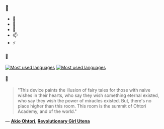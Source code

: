 ### 👋

- 🔭
- 🌱
- 💬
- 📫
- ⚡

#### 🧏

[![Most used languages](https://github-readme-stats-aynah.vercel.app/api/top-langs/?username=aynh&theme=solarized-dark&langs_count=6&layout=compact&hide_title=true)](https://github.com/anuraghazra/github-readme-stats#gh-dark-mode-only)
[![Most used languages](https://github-readme-stats-aynah.vercel.app/api/top-langs/?username=aynh&theme=solarized-light&langs_count=6&layout=compact&hide_title=true)](https://github.com/anuraghazra/github-readme-stats#gh-light-mode-only)

#### 💬

> "This device paints the illusion of fairy tales for those with naive wishes in their hearts, who say they wish something eternal existed, who say they wish the power of miracles existed. But, there's no place higher than this room. This room is the summit of Ohtori Academy, and of the world."

&mdash; [**Akio Ohtori**](https://myanimelist.net/character.php?q=Akio%20Ohtori&cat=character), [**Revolutionary Girl Utena**](https://myanimelist.net/search/all?q=Revolutionary%20Girl%20Utena&cat=all)
